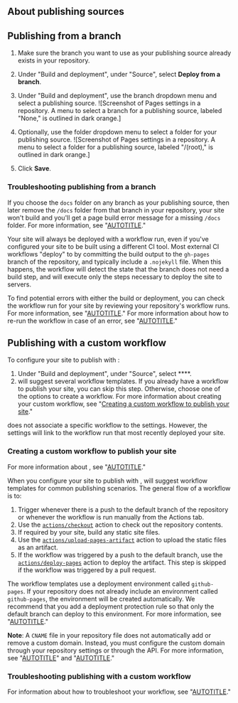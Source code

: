 

## About publishing sources





## Publishing from a branch

1. Make sure the branch you want to use as your publishing source already exists in your repository.



1. Under "Build and deployment", under "Source", select **Deploy from a branch**.
1. Under "Build and deployment", use the branch dropdown menu and select a publishing source.
   ![Screenshot of Pages settings in a  repository. A menu to select a branch for a publishing source, labeled "None," is outlined in dark orange.]
1. Optionally, use the folder dropdown menu to select a folder for your publishing source.
   ![Screenshot of Pages settings in a  repository. A menu to select a folder for a publishing source, labeled "/(root)," is outlined in dark orange.]
1. Click **Save**.

### Troubleshooting publishing from a branch





If you choose the `docs` folder on any branch as your publishing source, then later remove the `/docs` folder from that branch in your repository, your site won't build and you'll get a page build error message for a missing `/docs` folder. For more information, see "[AUTOTITLE](/pages/setting-up-a-github-pages-site-with-jekyll/troubleshooting-jekyll-build-errors-for-github-pages-sites#missing-docs-folder)."



Your site will always be deployed with a  workflow run, even if you've configured your site to be built using a different CI tool. Most external CI workflows "deploy" to by committing the build output to the `gh-pages` branch of the repository, and typically include a `.nojekyll` file. When this happens, the  workflow will detect the state that the branch does not need a build step, and will execute only the steps necessary to deploy the site to servers.

To find potential errors with either the build or deployment, you can check the workflow run for your site by reviewing your repository's workflow runs. For more information, see "[AUTOTITLE](/actions/monitoring-and-troubleshooting-workflows/viewing-workflow-run-history)." For more information about how to re-run the workflow in case of an error, see "[AUTOTITLE](/actions/managing-workflow-runs/re-running-workflows-and-jobs)."



## Publishing with a custom  workflow

To configure your site to publish with :




1. Under "Build and deployment", under "Source", select ****.
1.  will suggest several workflow templates. If you already have a workflow to publish your site, you can skip this step. Otherwise, choose one of the options to create a  workflow. For more information about creating your custom workflow, see "[Creating a custom  workflow to publish your site](#creating-a-custom-github-actions-workflow-to-publish-your-site)."

   does not associate a specific workflow to the settings. However, the settings will link to the workflow run that most recently deployed your site.

### Creating a custom  workflow to publish your site

For more information about , see "[AUTOTITLE](/actions)."

When you configure your site to publish with ,  will suggest workflow templates for common publishing scenarios. The general flow of a workflow is to:

1. Trigger whenever there is a push to the default branch of the repository or whenever the workflow is run manually from the Actions tab.
1. Use the [`actions/checkout`](https://github.com/actions/checkout) action to check out the repository contents.
1. If required by your site, build any static site files.
1. Use the [`actions/upload-pages-artifact`](https://github.com/actions/upload-pages-artifact) action to upload the static files as an artifact.
1. If the workflow was triggered by a push to the default branch, use the [`actions/deploy-pages`](https://github.com/actions/deploy-pages) action to deploy the artifact. This step is skipped if the workflow was triggered by a pull request.

The workflow templates use a deployment environment called `github-pages`. If your repository does not already include an environment called `github-pages`, the environment will be created automatically. We recommend that you add a deployment protection rule so that only the default branch can deploy to this environment. For more information, see "[AUTOTITLE](/actions/deployment/targeting-different-environments/using-environments-for-deployment)."




**Note**: A `CNAME` file in your repository file does not automatically add or remove a custom domain. Instead, you must configure the custom domain through your repository settings or through the API. For more information, see "[AUTOTITLE](/pages/configuring-a-custom-domain-for-your-github-pages-site/managing-a-custom-domain-for-your-github-pages-site#configuring-a-subdomain)" and "[AUTOTITLE](/rest/pages#update-information-about-a-github-pages-site)."




### Troubleshooting publishing with a custom  workflow

For information about how to troubleshoot your  workflow, see "[AUTOTITLE](/actions/monitoring-and-troubleshooting-workflows/about-monitoring-and-troubleshooting)."
